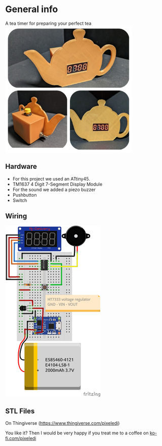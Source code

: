 # General info

A tea timer for preparing your perfect tea   
<img src="https://github.com/pixelEDI/teaclock/blob/8353ea8434944ba63061e76e441f0206d0352ffc/teaclock.jpg" width="400">

## Hardware
- For this project we used an ATtiny45.
- TM1637 4 Digit 7-Segment Display Module
- For the sound we added a piezo buzzer
- Pushbutton
- Switch

## Wiring
<img src="https://github.com/pixelEDI/teaclock/blob/ad565b6cde4ed5b357ad0c128c58764fa9edeaa3/wiring.jpg" width="300">

## STL Files
On Thingiverse (https://www.thingiverse.com/pixeledi)

You like it? Then I would be very happy if you treat me to a coffee on [ko-fi.com/pixeledi](https://www.ko-fi.com/pixeledi)
